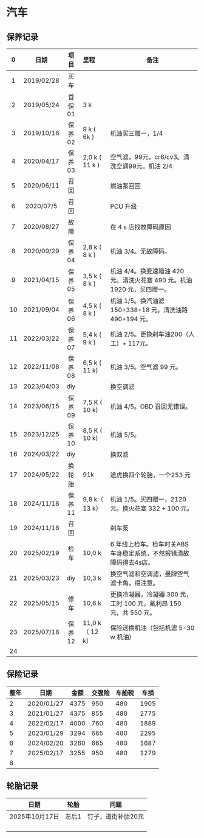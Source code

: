 # 汽车

## 保养记录

| 0		|     日期		|  项目	| 里程			| 备注																	|
|:--:	|:----------:	|:----:	|:--------------|------------------------------------------------						|
| 1		| 2019/02/28	|  买车	|				|																		|
| 2		| 2019/05/24	| 首保01	| 3 k			|																		|
| 3		| 2019/10/16	| 保养02	| 9 k ( 6k )	| 机油买三赠一，1/4														|
| 4		| 2020/04/17	| 保养03	| 2,0 k ( 11 k )	| 空气滤，99元，cr6/cv3。清洗空调99元。机油 2/4							|
| 5		| 2020/06/11	|  召回	|				| 燃油泵召回																|
| 6		|  2020/07/5	|  召回	|				| PCU 升级																|
| 7		| 2020/08/27	|  故障	|				| 在 4 s 店找故障码原因													|
| 8		| 2020/09/29	| 保养04	| 2,8 k ( 8 k )	| 机油 3/4。无故障码。													|
| 9		| 2021/04/15	| 保养05	| 3,5 k ( 8 k )	| 机油 4/4。换变速箱油 420 元。清洗火花塞 490 元。机油 1920 元，买四赠一。	|
| 10	|  2021/09/04	| 保养06	| 4,5 k ( 8 k )	| 机油 1/5。换汽油滤 150+338+18 元。清洗油路 490+194 元。					|
| 11	| 2022/03/22	| 保养07	| 5,4 k ( 9 k )	| 机油 2/5。更换刹车油200（人工）+ 117元。									|
| 12	| 2022/11/08	| 保养08	| 6,5 k ( 11 k)	| 机油 3/5。空气滤 99 元。												|
| 13	|  2023/04/03	| diy	|				| 换空调滤																|
| 14	| 2023/06/15	| 保养09	| 7,5 K ( 10 k)	| 机油 4/5。OBD 召回无错误。												|
| 15	| 2023/12/25	| 保养10	| 8,5 K ( 10 k)	| 机油 5/5。																|
| 16	| 2024/03/22	| diy	|				| 换双滤																	|
| 17	| 2024/05/22	| 换轮胎	| 91k			| 途虎换四个轮胎，一个253 元												|
| 18	| 2024/11/18	| 保养11	| 9,8 k（ 13 k）	| 机油 1/5。买四赠一，2120 元。换火花塞 332 + 100 元。						|
| 19	| 2024/11/18	|  召回	|				| 刹车泵																	|
| 20	| 2025/02/19	| 检车	| 10,0 k		| 6 年线上检车。检车时关ABS车身稳定系统，不然报错清故障码得去4s店。			|
| 21	| 2025/03/23	| diy	| 10,3 k		| 换空气滤和空调滤，曼牌空气滤卡角，得注意。								|
| 22	| 2025/05/15	| 修车	| 10,6 k	| 更换冷凝器，冷凝器 300 元，工时 100 元，氟利昂 150 元，共 550 元。	|
| 23	| 2025/07/18	| 保养12	| 11,0 k（ 12 k）	| 保险送换机油（包括机滤 5-30 w 机油）	|
| 24	| 	| 	| 	| 	|


## 保险记录

| 整年 | 日期       | 金额 | 交强险 | 车船税 | 车损 |
| ---- | ---------- | ---- | ------ | ------ | ---- |
| 2    | 2020/01/27 | 4375 | 950    | 480    | 1905 |
| 3    | 2021/01/27 | 4375 | 855    | 480    | 2775 |
| 4    | 2022/02/17 | 4000 | 760    | 480    | 1889 |
| 5    | 2023/01/29 | 3294 | 665    | 480    | 2295 |
| 6    | 2024/02/20 | 3260 | 665    | 480    | 1687 |
| 7    | 2025/02/17 | 3255 | 950    | 480    | 1279 |
| 8    |            |      |        |        |      |



## 轮胎记录

| 日期           | 轮胎  | 问题               |
| -------------- | ----- | ------------------ |
| 2025年10月17日 | 左后1 | 钉子，道街补胎20元 |
|                |       |                    |
|                |       |                    |
|                |       |                    |
|                |       |                    |

